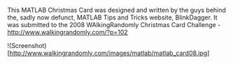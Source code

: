 This MATLAB Christmas Card was designed and written by the guys behind the, sadly now defunct, MATLAB Tips and Tricks website, BlinkDagger. It was submitted to the 2008 WAlkingRandomly Christmas Card Challenge - http://www.walkingrandomly.com/?p=102

!(Screenshot)[http://www.walkingrandomly.com/images/matlab/matlab_card08.jpg]
